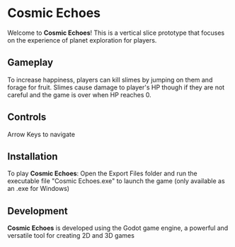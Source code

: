 # Cosmic Echoes

Welcome to **Cosmic Echoes**! This is a vertical slice prototype that focuses on the experience of planet exploration for players.

## Gameplay
To increase happiness, players can kill slimes by jumping on them and forage for fruit. Slimes cause damage to player's HP though if they are not careful and the game is over when HP reaches 0.

## Controls
Arrow Keys to navigate

## Installation
To play **Cosmic Echoes**: Open the Export Files folder and run the executable file "Cosmic Echoes.exe" to launch the game (only available as an .exe for Windows)

## Development
**Cosmic Echoes** is developed using the Godot game engine, a powerful and versatile tool for creating 2D and 3D games
